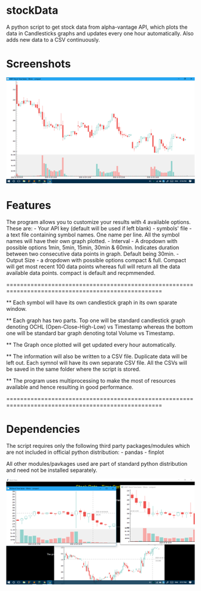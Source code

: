 # stockData
A python script to get stock data from alpha-vantage API, which plots the data in Candlesticks graphs and updates every one hour automatically. Also adds new data to a CSV continuously.

# Screenshots
![Example Screenshot 1](https://github.com/pssolanki111/stockData/blob/main/screenshots/22.PNG)

# Features
The program allows you to customize your results with 4 available options. These are:
    - Your API key (default will be used if left blank)
    - symbols' file - a text file containing symbol names. One name per line. All the symbol names will have their own graph plotted.
    - Interval - A dropdown with possible options 1min, 5min, 15min, 30min & 60min. Indicates duration between two consecutive data points in graph. Default being 30min.
    - Output Size - a dropdown with possible options compact & full. Compact will get most recent 100 data points whereas full will return all the data available data points. compact is default and recpmmended.

===================================================================================================

** Each symbol will have its own candlestick graph in its own sparate window.

** Each graph has two parts. Top one will be standard candlestick graph denoting OCHL (Open-Close-High-Low) vs Timestamp whereas the bottom one will be standard bar graph denoting total Volume vs Timestamp.

** The Graph once plotted will get updated every hour automatically.

** The information will also be written to a CSV file. Duplicate data will be left out. Each symnol will have its own separate CSV file. All the CSVs will be saved in the same folder where the script is stored.

** The program uses multiprocessing to make the most of resources available and hence resulting in good performance. 

===================================================================================================
# Dependencies

The script requires only the following third party packages/modules which are not included in official python distribution:
       - pandas
       - finplot
       
All other modules/pavkages used are part of standard python distribution and need not be installed separately.

![Example screenshot 2](https://github.com/pssolanki111/stockData/blob/main/screenshots/11.PNG)
